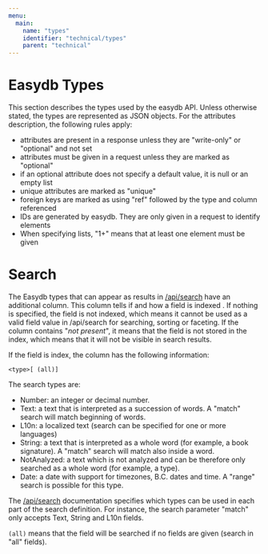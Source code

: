 ```yaml
---
menu:
  main:
    name: "types"
    identifier: "technical/types"
    parent: "technical"
---
```

# Easydb Types

This section describes the types used by the easydb API. Unless otherwise stated, the types are represented
as JSON objects. For the attributes description, the following rules apply:

- attributes are present in a response unless they are "write-only" or "optional" and not set
- attributes must be given in a request unless they are marked as "optional"
- if an optional attribute does not specify a default value, it is null or an empty list
- unique attributes are marked as "unique"
- foreign keys are marked as using "ref" followed by the type and column referenced
- IDs are generated by easydb. They are only given in a request to identify elements
- When specifying lists, "1+" means that at least one element must be given

# Search

The Easydb types that can appear as results in [/api/search](/en/technical/api/search) have an additional column.
This column tells if and how a field is indexed . If nothing is specified, the field is not indexed,
which means it cannot be used as a valid field value in /api/search for searching, sorting or faceting. If the column
contains "*not present*", it means that the field is not stored in the index, which means that it will not be visible
in search results.

If the field is index, the column has the following information:

`<type>[ (all)]`

The search types are:

- Number: an integer or decimal number.
- Text: a text that is interpreted as a succession of words. A "match" search will match beginning of words.
- L10n: a localized text (search can be specified for one or more languages)
- String: a text that is interpreted as a whole word (for example, a book signature). A "match" search will match also inside a word.
- NotAnalyzed: a text which is not analyzed and can be therefore only searched as a whole word (for example, a type).
- Date: a date with support for timezones, B.C. dates and time. A "range" search is possible for this type.

The [/api/search](/en/technical/api/search) documentation specifies which types can be used in each part of the
search definition. For instance, the search parameter "match" only accepts Text, String and L10n fields.

`(all)` means that the field will be searched if no fields are given (search in "all" fields).
